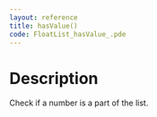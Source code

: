 ```yaml
---
layout: reference
title: hasValue()
code: FloatList_hasValue_.pde
---
```


# Description

Check if a number is a part of the list.

